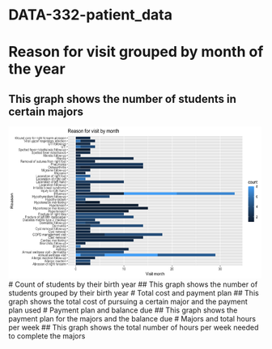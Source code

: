# DATA-332-patient_data  
# Reason for visit grouped by month of the year  
## This graph shows the number of students in certain majors
<img src = "Images/Reason for Visit by month 2.png" height = 300, width = 500>
# Count of students by their birth year  
## This graph shows the number of students grouped by their birth year  
# Total cost and payment plan
## This graph shows the total cost of pursuing a certain major and the payment plan used  
# Payment plan and balance due 
## This graph shows the payment plan for the majors and the balance due 
# Majors and total hours per week
## This graph shows the total number of hours per week needed to complete the majors





